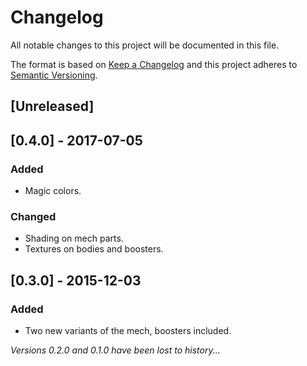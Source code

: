 # Changelog
All notable changes to this project will be documented in this file.

The format is based on [Keep a Changelog](http://keepachangelog.com/en/1.0.0/)
and this project adheres to [Semantic Versioning](http://semver.org/spec/v2.0.0.html).

## [Unreleased]

## [0.4.0] - 2017-07-05
### Added
- Magic colors.

### Changed
- Shading on mech parts.
- Textures on bodies and boosters.

## [0.3.0] - 2015-12-03
### Added
- Two new variants of the mech, boosters included.

_Versions 0.2.0 and 0.1.0 have been lost to history..._
